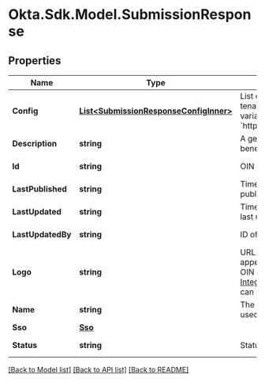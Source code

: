 # Okta.Sdk.Model.SubmissionResponse

## Properties

Name | Type | Description | Notes
------------ | ------------- | ------------- | -------------
**Config** | [**List&lt;SubmissionResponseConfigInner&gt;**](SubmissionResponseConfigInner.md) | List of org-level variables for the customer per-tenant configuration. For example, a &#x60;subdomain&#x60; variable can be used in the ACS URL: &#x60;https://${org.subdomain}.example.com/saml/login&#x60; | [optional] 
**Description** | **string** | A general description of your application and the benefits provided to your customers | [optional] 
**Id** | **string** | OIN Integration ID | [optional] [readonly] 
**LastPublished** | **string** | Timestamp when the OIN Integration was last published | [optional] [readonly] 
**LastUpdated** | **string** | Timestamp when the OIN Integration instance was last updated | [optional] [readonly] 
**LastUpdatedBy** | **string** | ID of the user who made the last update | [optional] [readonly] 
**Logo** | **string** | URL to an uploaded application logo. This logo appears next to your app integration name in the OIN catalog. You must first [Upload an OIN Integration logo](/openapi/okta-management/management/tag/YourOinIntegrations/#tag/YourOinIntegrations/operation/uploadSubmissionLogo) to obtain the logo URL before you can specify this value. | [optional] 
**Name** | **string** | The app integration name. This is the main title used for your integration in the OIN catalog. | [optional] 
**Sso** | [**Sso**](Sso.md) |  | [optional] 
**Status** | **string** | Status of the OIN Integration submission | [optional] [readonly] 

[[Back to Model list]](../README.md#documentation-for-models) [[Back to API list]](../README.md#documentation-for-api-endpoints) [[Back to README]](../README.md)

